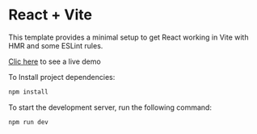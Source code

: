 # React + Vite

This template provides a minimal setup to get React working in Vite with HMR and some ESLint rules.

<a href='https://2-fa.vercel.app/'>Clic here</a> to see a live demo


To Install project dependencies:

   ```bash
   npm install
   ```

To start the development server, run the following command:

```bash
npm run dev
```
